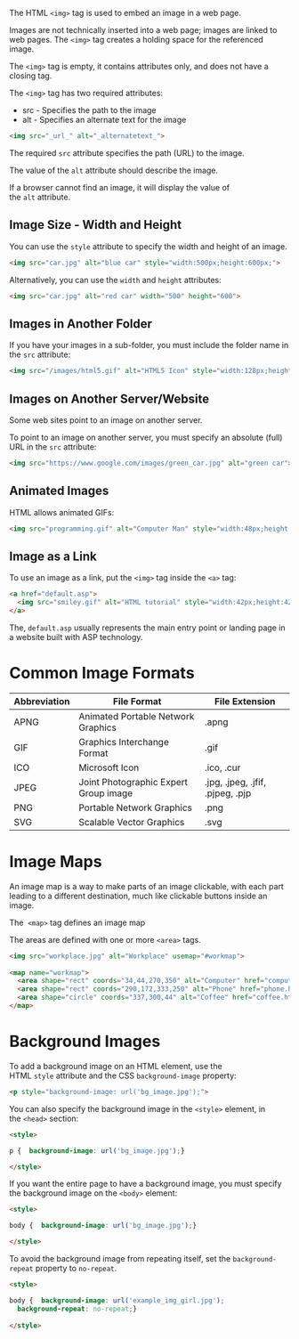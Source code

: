 The HTML `<img>` tag is used to embed an image in a web page.

Images are not technically inserted into a web page; images are linked to web pages. The `<img>` tag creates a holding space for the referenced image.

The `<img>` tag is empty, it contains attributes only, and does not have a closing tag.

The `<img>` tag has two required attributes:

- src - Specifies the path to the image
- alt - Specifies an alternate text for the image

```html
<img src="_url_" alt="_alternatetext_">
```

The required `src` attribute specifies the path (URL) to the image.

The value of the `alt` attribute should describe the image.

If a browser cannot find an image, it will display the value of the `alt` attribute.

## Image Size - Width and Height

You can use the `style` attribute to specify the width and height of an image.

```html
<img src="car.jpg" alt="blue car" style="width:500px;height:600px;">
```

Alternatively, you can use the `width` and `height` attributes:

```html
<img src="car.jpg" alt="red car" width="500" height="600">
```

## Images in Another Folder

If you have your images in a sub-folder, you must include the folder name in the `src` attribute:

```html
<img src="/images/html5.gif" alt="HTML5 Icon" style="width:128px;height:128px;">
```

## Images on Another Server/Website

Some web sites point to an image on another server.

To point to an image on another server, you must specify an absolute (full) URL in the `src` attribute:

```html
<img src="https://www.google.com/images/green_car.jpg" alt="green car">
```

## Animated Images

HTML allows animated GIFs:

```html
<img src="programming.gif" alt="Computer Man" style="width:48px;height:48px;">
```

## Image as a Link

To use an image as a link, put the `<img>` tag inside the `<a>` tag:

```html
<a href="default.asp">  
  <img src="smiley.gif" alt="HTML tutorial" style="width:42px;height:42px;">  
</a>
```

The, `default.asp` usually represents the main entry point or landing page in a website built with ASP technology.

# Common Image Formats

| Abbreviation | File Format                     | File Extension                           |
|--------------|----------------------------------|------------------------------------------|
| APNG         | Animated Portable Network Graphics | .apng                                    |
| GIF          | Graphics Interchange Format      | .gif                                     |
| ICO          | Microsoft Icon                   | .ico, .cur                               |
| JPEG         | Joint Photographic Expert Group image | .jpg, .jpeg, .jfif, .pjpeg, .pjp         |
| PNG          | Portable Network Graphics        | .png                                     |
| SVG          | Scalable Vector Graphics         | .svg                                     |


# Image Maps

An image map is a way to make parts of an image clickable, with each part leading to a different destination, much like clickable buttons inside an image.

The  `<map>` tag defines an image map

The areas are defined with one or more `<area>` tags.

```html
<img src="workplace.jpg" alt="Workplace" usemap="#workmap">  
  
<map name="workmap">  
  <area shape="rect" coords="34,44,270,350" alt="Computer" href="computer.htm">  
  <area shape="rect" coords="290,172,333,250" alt="Phone" href="phone.htm">  
  <area shape="circle" coords="337,300,44" alt="Coffee" href="coffee.htm">  
</map>
```

# Background Images

To add a background image on an HTML element, use the HTML `style` attribute and the CSS `background-image` property:

```html
<p style="background-image: url('bg_image.jpg');">
```

You can also specify the background image in the `<style>` element, in the `<head>` section:

```html
<style> 

p {  background-image: url('bg_image.jpg');}  

</style>
```

If you want the entire page to have a background image, you must specify the background image on the `<body>` element:

```html
<style>

body {  background-image: url('bg_image.jpg');}

</style>
```

To avoid the background image from repeating itself, set the `background-repeat` property to `no-repeat`.

```html
<style>

body {  background-image: url('example_img_girl.jpg');  
  background-repeat: no-repeat;}
    
</style>
```



